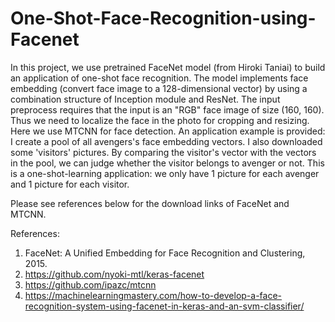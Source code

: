 # One-Shot-Face-Recognition-using-Facenet
In this project, we use pretrained FaceNet model (from Hiroki Taniai) to build an application of one-shot face recognition. 
The model implements face embedding (convert face image to a 128-dimensional vector) by using a combination structure of Inception module  and ResNet.
The input preprocess requires that the input is an "RGB" face image of size (160, 160). Thus we need to localize the face in the photo for cropping and resizing. Here we use MTCNN for face detection.
An application example is provided: I create a pool of all avengers's face embedding vectors. I also downloaded some 'visitors' pictures. By comparing the visitor's vector with the vectors in the pool, we can judge whether the visitor belongs to avenger or not. This is a one-shot-learning application: we only have 1 picture for each avenger and 1 picture for each visitor. 

Please see references below for the download links of FaceNet and MTCNN.

References:

1. FaceNet: A Unified Embedding for Face Recognition and Clustering, 2015.
2. https://github.com/nyoki-mtl/keras-facenet
3. https://github.com/ipazc/mtcnn
4. https://machinelearningmastery.com/how-to-develop-a-face-recognition-system-using-facenet-in-keras-and-an-svm-classifier/
